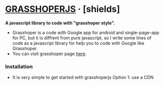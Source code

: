 # [GRASSHOPERJS](#) &middot; [shields]
**A javascript library to code with "grasshoper style".**

- Grasshoper is a code with Google app for android and single-page-app for PC, but it is diffrent from pure javascript, so I write some lines of code as a javascript library for help you to code with Google like Grasshoper.
- You can visit grasshoper page [here](https://grasshopper.app/).

### Installation
- It is very simple to get started with grasshoperjs
Option 1: use a CDN
